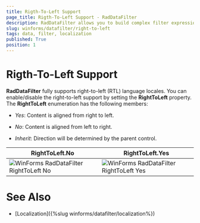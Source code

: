 ```yaml
---
title: Rigth-To-Left Support
page_title: Rigth-To-Left Support - RadDataFilter
description: RadDataFilter allows you to build complex filter expressions based on the data and collection type of the source fields. 
slug: winforms/datafilter/right-to-left
tags: data, filter, localization
published: True
position: 1
---
```


# Rigth-To-Left Support

**RadDataFilter** fully supports right-to-left (RTL) language locales. You can enable/disable the right-to-left support by setting the __RightToLeft__ property. The __RightToLeft__ enumeration has the following members:

* *Yes*: Content is aligned from right to left.

* *No*: Content is aligned from left to right.

* *Inherit*: Direction will be determined by the parent control.

|RightToLeft.No|RightToLeft.Yes|
|----|----|
|![WinForms RadDataFilter RightToLeft No](images/datafilter-localization-right-to-left-support001.png)|![WinForms RadDataFilter RightToLeft Yes](images/datafilter-localization-right-to-left-support002.png)|

# See Also

* [Localization]({%slug winforms/datafilter/localization%})	
